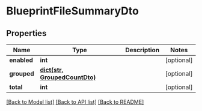 # BlueprintFileSummaryDto

## Properties
Name | Type | Description | Notes
------------ | ------------- | ------------- | -------------
**enabled** | **int** |  | [optional] 
**grouped** | [**dict(str, GroupedCountDto)**](GroupedCountDto.md) |  | [optional] 
**total** | **int** |  | [optional] 

[[Back to Model list]](../README.md#documentation-for-models) [[Back to API list]](../README.md#documentation-for-api-endpoints) [[Back to README]](../README.md)

